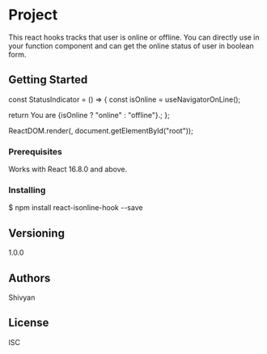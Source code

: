 # Project

This react hooks tracks that user is online or offline. You can directly use in your function component and can get the online status of user in boolean form.

## Getting Started

const StatusIndicator = () => {
const isOnline = useNavigatorOnLine();

return <span>You are {isOnline ? "online" : "offline"}.</span>;
};

ReactDOM.render(<StatusIndicator />, document.getElementById("root"));

### Prerequisites

Works with React 16.8.0 and above.

### Installing

\$ npm install react-isonline-hook --save

## Versioning

1.0.0

## Authors

Shivyan

## License

ISC
